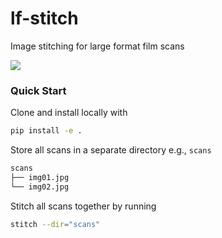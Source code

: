 # lf-stitch
Image stitching for large format film scans

![](docs/diagram.png)

### Quick Start


Clone and install locally with
```bash
pip install -e .
```

Store all scans in a separate directory e.g., `scans`
```bash
scans
├── img01.jpg
└── img02.jpg
```

Stitch all scans together by running

```bash
stitch --dir="scans"
```
